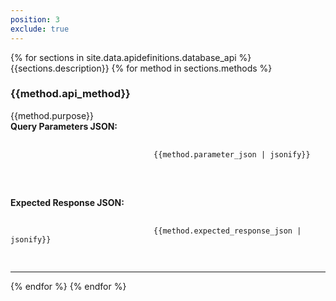 ```yaml
---
position: 3
exclude: true
---
```


<dl class="dl-horizontal apidefinitions">
	{% for sections in site.data.apidefinitions.database_api %}
                        {{sections.description}}
		{% for method in sections.methods %}
			<section id="{{method.api_method}}">
				<H3>{{method.api_method}}</H3>
				{{method.purpose}}
                                <BR>
                                <B>Query Parameters JSON:</B>
                                <BR>
                                <div class="language-json highlighter-rouge">
                                <pre class="language-json highlighter-rouge">
                                <code class="language-json">
                                {{method.parameter_json | jsonify}}
                                </code>
                                </pre>
                                </div>                                
                                <BR>
                                <B>Expected Response JSON:</B>
                                <BR>
                                <div class="language-json highlighter-rouge">
                                <pre class="language-json highlighter-rouge">
                                <code class="language-json">
                                {{method.expected_response_json | jsonify}}
                                </code>
                                </pre>
                                </div>                                
			</section>
                <hr/>
	    {% endfor %}
	{% endfor %}
</dl>

